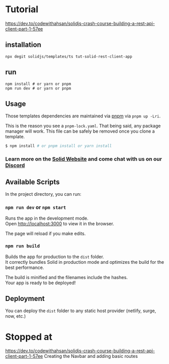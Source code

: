 # Tutorial
https://dev.to/codewithahsan/solidjs-crash-course-building-a-rest-api-client-part-1-57ee

## installation
`npx degit solidjs/templates/ts tut-solid-rest-client-app`

## run
```
npm install # or yarn or pnpm
npm run dev # or yarn or pnpm
```
## Usage

Those templates dependencies are maintained via [pnpm](https://pnpm.io) via `pnpm up -Lri`.

This is the reason you see a `pnpm-lock.yaml`. That being said, any package manager will work. This file can be safely be removed once you clone a template.

```bash
$ npm install # or pnpm install or yarn install
```

### Learn more on the [Solid Website](https://solidjs.com) and come chat with us on our [Discord](https://discord.com/invite/solidjs)

## Available Scripts

In the project directory, you can run:

### `npm run dev` or `npm start`

Runs the app in the development mode.<br>
Open [http://localhost:3000](http://localhost:3000) to view it in the browser.

The page will reload if you make edits.<br>

### `npm run build`

Builds the app for production to the `dist` folder.<br>
It correctly bundles Solid in production mode and optimizes the build for the best performance.

The build is minified and the filenames include the hashes.<br>
Your app is ready to be deployed!

## Deployment

You can deploy the `dist` folder to any static host provider (netlify, surge, now, etc.)

# Stopped at
https://dev.to/codewithahsan/solidjs-crash-course-building-a-rest-api-client-part-1-57ee
Creating the Navbar and adding basic routes